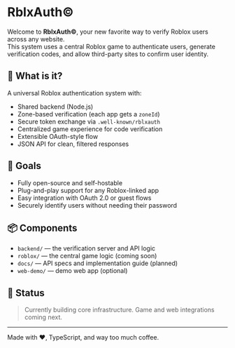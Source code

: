# RblxAuth©

Welcome to **RblxAuth©**, your new favorite way to verify Roblox users across any website.  
This system uses a central Roblox game to authenticate users, generate verification codes, and allow third-party sites to confirm user identity.

## 🔐 What is it?

A universal Roblox authentication system with:

- Shared backend (Node.js)
- Zone-based verification (each app gets a `zoneId`)
- Secure token exchange via `.well-known/rblxauth`
- Centralized game experience for code verification
- Extensible OAuth-style flow
- JSON API for clean, filtered responses

## 🎯 Goals

- Fully open-source and self-hostable
- Plug-and-play support for any Roblox-linked app
- Easy integration with OAuth 2.0 or guest flows
- Securely identify users without needing their password

## 📦 Components

- `backend/` — the verification server and API logic
- `roblox/` — the central game logic (coming soon)
- `docs/` — API specs and implementation guide (planned)
- `web-demo/` — demo web app (optional)

## 🚀 Status

> Currently building core infrastructure. Game and web integrations coming next.

---

Made with ❤️, TypeScript, and way too much coffee.

